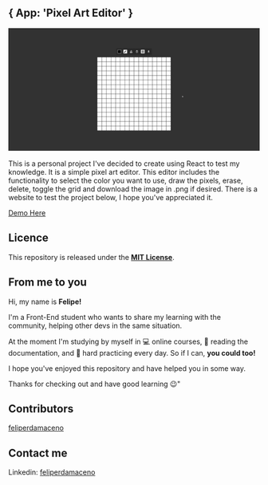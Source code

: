 ## { App: 'Pixel Art Editor' }

![page-showcase](app-showcase/app-showcase.gif)

This is a personal project I've decided to create using React to test my knowledge. It is a simple pixel art editor. This editor includes the functionality to select the color you want to use, draw the pixels, erase, delete, toggle the grid and download the image in .png if desired. There is a website to test the project below, I hope you've appreciated it.

[Demo Here](https://feliperdamaceno.github.io/pixel-art-editor)

## Licence

This repository is released under the [**MIT License**](LICENSE).

## From me to you

Hi, my name is **Felipe!**

I'm a Front-End student who wants to share my learning with the community, helping other devs in the same situation.

At the moment I'm studying by myself in 💻 online courses, 📄 reading the documentation, and 💪 hard practicing every day. So if I can, **you could too!**

I hope you've enjoyed this repository and have helped you in some way.

Thanks for checking out and have good learning 😉"

## Contributors

[feliperdamaceno](https://github.com/feliperdamaceno/)

## Contact me

Linkedin: [feliperdamaceno](https://www.linkedin.com/in/feliperdamaceno/)
